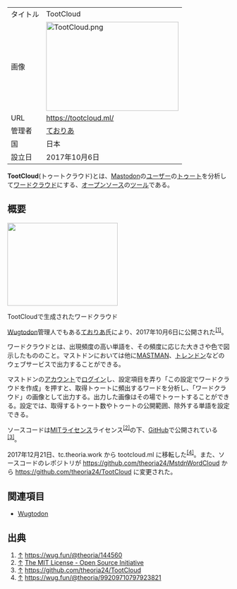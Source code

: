 <div>

|          |                                                                                                                                                                                                                                                                          |
|----------|--------------------------------------------------------------------------------------------------------------------------------------------------------------------------------------------------------------------------------------------------------------------------|
| タイトル | TootCloud                                                                                                                                                                                                                                                                |
| 画像     | [<img src="/images/thumb/5/52/TootCloud.png/300px-TootCloud.png" srcset="/images/thumb/5/52/TootCloud.png/450px-TootCloud.png 1.5x, /images/5/52/TootCloud.png 2x" width="300" height="202" alt="TootCloud.png" />](/%E3%83%95%E3%82%A1%E3%82%A4%E3%83%AB:TootCloud.png) |
| URL      | <a href="https://tootcloud.ml/" rel="nofollow">https://tootcloud.ml/</a>                                                                                                                                                                                                 |
| 管理者   | [ておりあ](/%E3%81%A6%E3%81%8A%E3%82%8A%E3%81%82 "ておりあ")                                                                                                                                                                                                             |
| 国       | 日本                                                                                                                                                                                                                                                                     |
| 設立日   | 2017年10月6日                                                                                                                                                                                                                                                            |

  
**TootCloud**(トゥートクラウド)とは、[Mastodon](/%E3%83%9E%E3%82%B9%E3%83%88%E3%83%89%E3%83%B3 "マストドン")の[ユーザー](/%E3%82%A2%E3%82%AB%E3%82%A6%E3%83%B3%E3%83%88 "アカウント")の[トゥート](/%E3%83%88%E3%82%A5%E3%83%BC%E3%83%88 "トゥート")を分析して[ワードクラウド](/%E3%83%AF%E3%83%BC%E3%83%89%E3%82%AF%E3%83%A9%E3%82%A6%E3%83%89 "ワードクラウド (存在しないページ)")にする、[オープンソース](/%E3%82%AA%E3%83%BC%E3%83%97%E3%83%B3%E3%82%BD%E3%83%BC%E3%82%B9 "オープンソース")の[ツール](/%E3%83%84%E3%83%BC%E3%83%AB "ツール")である。

## 概要

<div>

<div>

[<img src="/images/thumb/c/ca/TootCloud_WordCloud.png/250px-TootCloud_WordCloud.png" srcset="/images/thumb/c/ca/TootCloud_WordCloud.png/375px-TootCloud_WordCloud.png 1.5x, /images/thumb/c/ca/TootCloud_WordCloud.png/500px-TootCloud_WordCloud.png 2x" width="250" height="188" />](/%E3%83%95%E3%82%A1%E3%82%A4%E3%83%AB:TootCloud_WordCloud.png)

<div>

<div>

[](/%E3%83%95%E3%82%A1%E3%82%A4%E3%83%AB:TootCloud_WordCloud.png "拡大")

</div>

TootCloudで生成されたワードクラウド

</div>

</div>

</div>

[Wugtodon](/Wugtodon "Wugtodon")管理人でもある<a href="https://wug.fun/@theoria" rel="nofollow">ておりあ</a>氏により、2017年10月6日に公開された<sup>[\[1\]](#cite_note-1)</sup>。

ワードクラウドとは、出現頻度の高い単語を、その頻度に応じた大きさや色で図示したもののこと。マストドンにおいては他に[MASTMAN](/MASTMAN "MASTMAN")、[トレンドン](/%E3%83%88%E3%83%AC%E3%83%B3%E3%83%89%E3%83%B3 "トレンドン")などのウェブサービスで出力することができる。

マストドンの[アカウント](/%E3%82%A2%E3%82%AB%E3%82%A6%E3%83%B3%E3%83%88 "アカウント")で[ログイン](/%E3%83%AD%E3%82%B0%E3%82%A4%E3%83%B3 "ログイン")し、設定項目を弄り「この設定でワードクラウドを作成」を押すと、取得トゥートに頻出するワードを分析し、「ワードクラウド」の画像として出力する。出力した画像はその場でトゥートすることができる。設定では、取得するトゥート数やトゥートの公開範囲、除外する単語を設定できる。

ソースコードは[MITライセンス](/MIT "MIT")ライセンス<sup>[\[2\]](#cite_note-2)</sup>の下、[GitHub](/GitHub "GitHub")で公開されている<sup>[\[3\]](#cite_note-3)</sup>。

2017年12月21日、tc.theoria.work から tootcloud.ml に移転した<sup>[\[4\]](#cite_note-4)</sup>。また、ソースコードのレポジトリが <a href="https://github.com/theoria24/MstdnWordCloud" rel="nofollow">https://github.com/theoria24/MstdnWordCloud</a> から <a href="https://github.com/theoria24/TootCloud" rel="nofollow">https://github.com/theoria24/TootCloud</a> に変更された。

## 関連項目

-   [Wugtodon](/Wugtodon "Wugtodon")

## 出典

<div>

1.  [↑](#cite_ref-1) <a href="https://wug.fun/@theoria/144560" rel="nofollow">https://wug.fun/@theoria/144560</a>
2.  [↑](#cite_ref-2) <a href="https://opensource.org/licenses/mit-license.php" rel="nofollow">The MIT License - Open Source Initiative</a>
3.  [↑](#cite_ref-3) <a href="https://github.com/theoria24/TootCloud" rel="nofollow">https://github.com/theoria24/TootCloud</a>
4.  [↑](#cite_ref-4) <a href="https://wug.fun/@theoria/99209710797923821" rel="nofollow">https://wug.fun/@theoria/99209710797923821</a>

</div>

</div>
